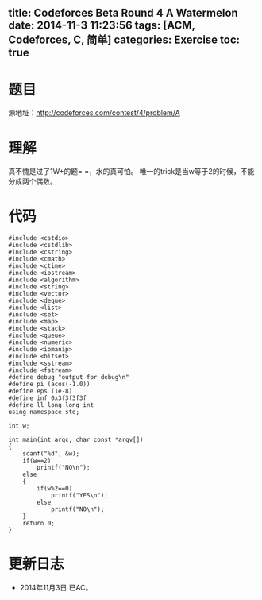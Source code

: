 title: Codeforces Beta Round 4 A Watermelon
date: 2014-11-3 11:23:56
tags: [ACM, Codeforces, C, 简单]
categories: Exercise
toc: true
---
# 题目	
源地址：http://codeforces.com/contest/4/problem/A

# 理解
真不愧是过了1W+的题= =，水的真可怕。
唯一的trick是当w等于2的时候，不能分成两个偶数。

<!-- more -->

# 代码
```
#include <cstdio>
#include <cstdlib>
#include <cstring>
#include <cmath>
#include <ctime>
#include <iostream>
#include <algorithm>
#include <string>
#include <vector>
#include <deque>
#include <list>
#include <set>
#include <map>
#include <stack>
#include <queue>
#include <numeric>
#include <iomanip>
#include <bitset>
#include <sstream>
#include <fstream>
#define debug "output for debug\n"
#define pi (acos(-1.0))
#define eps (1e-8)
#define inf 0x3f3f3f3f
#define ll long long int
using namespace std;

int w;

int main(int argc, char const *argv[])
{
    scanf("%d", &w);
	if(w==2)
        printf("NO\n");
    else
    {
        if(w%2==0)
            printf("YES\n");
        else
            printf("NO\n");
    }
	return 0;
}
```

# 更新日志
- 2014年11月3日 已AC。